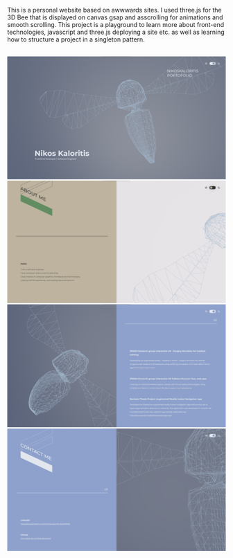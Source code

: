 This is a personal website based on awwwards sites. I used three.js for the 3D Bee that is displayed on canvas gsap and asscrolling for animations and smooth scrolling. This project is a playground to learn more about front-end technologies, javascript and three.js deploying a site etc. as well as learning how to structure a project in a singleton pattern.


</br>
<img src="project_images/threeJSwebsite.png" ></br>
<img src="project_images/threeJSwebsite2.png" ></br>
<img src="project_images/threeJSwebsite3.png" ></br>
<img src="project_images/threeJSwebsite4.png" >


